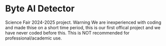 # Byte AI Detector
Science Fair 2024-2025 project.
Warning We are inexperienced with coding and made thise on a short time period, this is our first offical project and we have never coded before this. This is NOT recommended for professional/academic  use.
